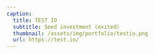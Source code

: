 ```yaml
---
caption:
  title: TEST IO
  subtitle: Seed investment (exited)
  thumbnail: /assets/img/portfolio/testio.png
  url: https://test.io/
---
```

